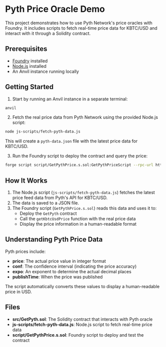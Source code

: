 # Pyth Price Oracle Demo

This project demonstrates how to use Pyth Network's price oracles with Foundry. It includes scripts to fetch real-time price data for KBTC/USD and interact with it through a Solidity contract.

## Prerequisites

- [Foundry](https://book.getfoundry.sh/getting-started/installation) installed
- [Node.js](https://nodejs.org/) installed
- An Anvil instance running locally

## Getting Started

1. Start by running an Anvil instance in a separate terminal:

```bash
anvil
```

2. Fetch the real price data from Pyth Network using the provided Node.js script:

```bash
node js-scripts/fetch-pyth-data.js
```

This will create a `pyth-data.json` file with the latest price data for KBTC/USD.

3. Run the Foundry script to deploy the contract and query the price:

```bash
forge script script/GetPythPrice.s.sol:GetPythPriceScript --rpc-url http://localhost:8545 --broadcast -vvvv
```

## How It Works

1. The Node.js script (`js-scripts/fetch-pyth-data.js`) fetches the latest price feed data from Pyth's API for KBTC/USD.
2. The data is saved to a JSON file.
3. The Foundry script (`GetPythPrice.s.sol`) reads this data and uses it to:
   - Deploy the `GetPyth` contract
   - Call the `getKbtcUsdPrice` function with the real price data
   - Display the price information in a human-readable format

## Understanding Pyth Price Data

Pyth prices include:
- **price**: The actual price value in integer format
- **conf**: The confidence interval (indicating the price accuracy)
- **expo**: An exponent to determine the actual decimal places
- **publishTime**: When the price was published

The script automatically converts these values to display a human-readable price in USD.

## Files

- **src/GetPyth.sol**: The Solidity contract that interacts with Pyth oracle
- **js-scripts/fetch-pyth-data.js**: Node.js script to fetch real-time price data
- **script/GetPythPrice.s.sol**: Foundry script to deploy and test the contract 